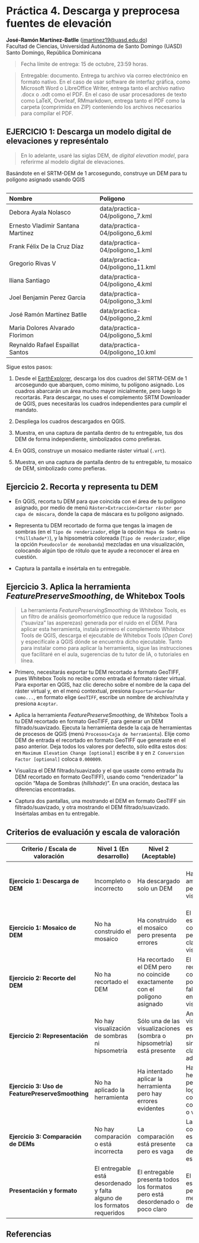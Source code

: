 Práctica 4. Descarga y preprocesa fuentes de elevación
================
<b>José-Ramón Martínez-Batlle</b> (<jmartinez19@uasd.edu.do>) <br>
Facultad de Ciencias, Universidad Autónoma de Santo Domingo (UASD) <br>
Santo Domingo, República Dominicana

<!-- Este archivo se genera a partir de otro del mismo nombre con extensión .Rmd. Por favor, edita ese archivo. -->

> Fecha límite de entrega: 15 de octubre, 23:59 horas.

> Entregable: documento. Entrega tu archivo vía correo electrónico en
> formato nativo. En el caso de usar software de interfaz gráfica, como
> Microsoft Word o LibreOffice Writer, entrega tanto el archivo nativo
> .docx o .odt como el PDF. En el caso de usar procesadores de texto
> como LaTeX, Overleaf, RMmarkdown, entrega tanto el PDF como la carpeta
> (comprimida en ZIP) conteniendo los archivos necesarios para compilar
> el PDF.

## EJERCICIO 1: Descarga un modelo digital de elevaciones y represéntalo

> En lo adelante, usaré las siglas DEM, de *digital elevation model*,
> para referirme al modelo digital de elevaciones.

Basándote en el SRTM-DEM de 1 arcosegundo, construye un DEM para tu
polígono asignado usando QGIS

<table class="table table-hover table-condensed" style="margin-left: auto; margin-right: auto;">
<caption>
</caption>
<thead>
<tr>
<th style="text-align:left;">
Nombre
</th>
<th style="text-align:left;">
Poligono
</th>
</tr>
</thead>
<tbody>
<tr>
<td style="text-align:left;">
Debora Ayala Nolasco
</td>
<td style="text-align:left;">
data/practica-04/poligono_7.kml
</td>
</tr>
<tr>
<td style="text-align:left;">
Ernesto Vladimir Santana Martinez
</td>
<td style="text-align:left;">
data/practica-04/poligono_6.kml
</td>
</tr>
<tr>
<td style="text-align:left;">
Frank Félix De la Cruz Díaz
</td>
<td style="text-align:left;">
data/practica-04/poligono_1.kml
</td>
</tr>
<tr>
<td style="text-align:left;">
Gregorio Rivas V
</td>
<td style="text-align:left;">
data/practica-04/poligono_11.kml
</td>
</tr>
<tr>
<td style="text-align:left;">
Iliana Santiago
</td>
<td style="text-align:left;">
data/practica-04/poligono_4.kml
</td>
</tr>
<tr>
<td style="text-align:left;">
Joel Benjamin Perez Garcia
</td>
<td style="text-align:left;">
data/practica-04/poligono_3.kml
</td>
</tr>
<tr>
<td style="text-align:left;">
José Ramón Martínez Batlle
</td>
<td style="text-align:left;">
data/practica-04/poligono_2.kml
</td>
</tr>
<tr>
<td style="text-align:left;">
Maria Dolores Alvarado Florimon
</td>
<td style="text-align:left;">
data/practica-04/poligono_5.kml
</td>
</tr>
<tr>
<td style="text-align:left;">
Reynaldo Rafael Espaillat Santos
</td>
<td style="text-align:left;">
data/practica-04/poligono_10.kml
</td>
</tr>
</tbody>
</table>

Sigue estos pasos:

1.  Desde el [EarthExplorer](https://earthexplorer.usgs.gov/), descarga
    los dos cuadros del SRTM-DEM de 1 arcosegundo que abarquen, como
    mínimo, tu polígono asignado. Los cuadros abarcarán un área mucho
    mayor inicialmente, pero luego lo recortarás. Para descargar, no
    uses el complemento SRTM Downloader de QGIS, pues necesitarás los
    cuadros independientes para cumplir el mandato.

2.  Despliega los cuadros descargados en QGIS.

3.  Muestra, en una captura de pantalla dentro de tu entregable, tus dos
    DEM de forma independiente, simbolizados como prefieras.

4.  En QGIS, construye un mosaico mediante ráster virtual (`.vrt`).

5.  Muestra, en una captura de pantalla dentro de tu entregable, tu
    mosaico de DEM, simbolizado como prefieras.

## Ejercicio 2. Recorta y representa tu DEM

- En QGIS, recorta tu DEM para que coincida con el área de tu polígono
  asignado, por medio de menú
  `Ráster>Extracción>Cortar ráster por capa de máscara`, donde la capa
  de máscara es tu polígono asignado.

- Representa tu DEM recortado de forma que tengas la imagen de sombras
  (en el `Tipo de renderizador`, elige la opción
  `Mapa de Sombras (*hillshade*)`), y la hipsometría coloreada
  (`Tipo de renderizador`, elige la opción `Pseudocolor de monobanda`)
  mezcladas en una visualización, colocando algún tipo de rótulo que te
  ayude a reconocer el área en cuestión.

- Captura la pantalla e insértala en tu entregable.

## Ejercicio 3. Aplica la herramienta *FeaturePreserveSmoothing*, de Whitebox Tools

> La herramienta *FeaturePreservingSmoothing* de Whitebox Tools, es un
> filtro de análisis geomorfométrico que reduce la rugosidad (“suaviza”
> las asperezas) generada por el ruido en el DEM. Para aplicar esta
> herramienta, instala primero el complemento Whitebox Tools de QGIS,
> descarga el ejecutable de Whitebox Tools (*Open Core*) y especifícale
> a QGIS dónde se encuentra dicho ejecutable. Tanto para instalar como
> para aplicar la herramienta, sigue las instrucciones que facilitaré en
> el aula, sugerencias de tu tutor de IA, o tutoriales en línea.

- Primero, necesitarás exportar tu DEM recortado a formato GeoTIFF, pues
  Whitebox Tools no recibe como entrada el formato ráster virtual. Para
  exportar en QGIS, haz clic derecho sobre el nombre de la capa del
  ráster virtual y, en el menú contextual, presiona
  `Exportar>Guardar como...`, en formato elige `GeoTIFF`, escribe un
  nombre de archivo/ruta y presiona `Aceptar`.

- Aplica la herramienta *FeaturePreserveSmoothing*, de Whitebox Tools a
  tu DEM recortado en formato GeoTIFF, para generar un DEM
  filtrado/suavizado. Ejecuta la herramienta desde la caja de
  herramientas de procesos de QGIS (menú
  `Procesos>Caja de herramienta`). Elije como DEM de entrada el
  recortado en formato GeoTIFF que generaste en el paso anterior. Deja
  todos los valores por defecto, sólo edita estos dos: en
  `Maximum Elevation Change [optional]` escribe `8` y en
  `Z Conversion Factor [optional]` coloca `0.000009`.

- Visualiza el DEM filtrado/suavizado y el que usaste como entrada (tu
  DEM recortado en formato GeoTIFF), usando como “renderizador” la
  opción “Mapa de Sombras (*hillshade*)”. En una oración, destaca las
  diferencias encontradas.

- Captura dos pantallas, una mostrando el DEM en formato GeoTIFF sin
  filtrado/suavizado, y otra mostrando el DEM filtrado/suavizado.
  Insértalas ambas en tu entregable.

## Criterios de evaluación y escala de valoración

| Criterio / Escala de valoración                  | Nivel 1 (En desarrollo)                                                  | Nivel 2 (Aceptable)                                                          | Nivel 3 (Bueno)                                                                         | Nivel 4 (Excelente)                                                          |
|--------------------------------------------------|--------------------------------------------------------------------------|------------------------------------------------------------------------------|-----------------------------------------------------------------------------------------|------------------------------------------------------------------------------|
| **Ejercicio 1: Descarga de DEM**                 | Incompleto o incorrecto                                                  | Ha descargado solo un DEM                                                    | Ha descargado ambos DEM pero falta clara visualización                                  | Ha descargado correctamente ambos DEM y se visualizan claramente             |
| **Ejercicio 1: Mosaico de DEM**                  | No ha construido el mosaico                                              | Ha construido el mosaico pero presenta errores                               | El mosaico está bien construido pero falta claridad en la visualización                 | Mosaico de DEM bien construido y visualizado claramente                      |
| **Ejercicio 2: Recorte del DEM**                 | No ha recortado el DEM                                                   | Ha recortado el DEM pero no coincide exactamente con el polígono asignado    | El DEM recortado coincide con el polígono pero falta claridad en la visualización       | DEM recortado y visualizado con precisión                                    |
| **Ejercicio 2: Representación**                  | No hay visualización de sombras ni hipsometría                           | Sólo una de las visualizaciones (sombra o hipsometría) está presente         | Ambas visualizaciones están presentes pero sin mezcla o claridad adecuada               | Perfecta mezcla de imagen de sombras y hipsometría con rótulo claro          |
| **Ejercicio 3: Uso de FeaturePreserveSmoothing** | No ha aplicado la herramienta                                            | Ha intentado aplicar la herramienta pero hay errores evidentes               | Ha aplicado la herramienta pero no ha logrado la correcta configuración o visualización | Aplicación perfecta de la herramienta con claridad en los resultados         |
| **Ejercicio 3: Comparación de DEMs**             | No hay comparación o está incorrecta                                     | La comparación está presente pero es vaga                                    | La comparación es clara pero carece de detalles específicos                             | Comparación detallada y clara entre el DEM original y filtrado               |
| **Presentación y formato**                       | El entregable está desordenado y falta alguno de los formatos requeridos | El entregable presenta todos los formatos pero está desordenado o poco claro | El entregable es ordenado pero puede mejorar en detalles                                | El entregable es claro, ordenado y cumple con todos los formatos solicitados |

## Referencias
